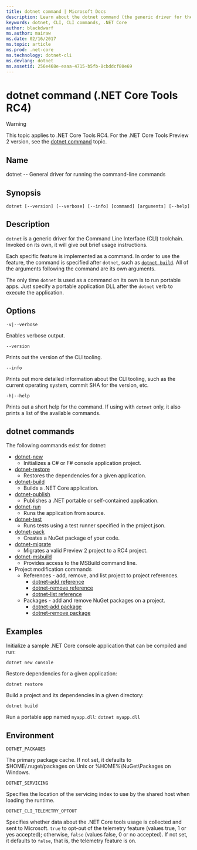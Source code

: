 ```yaml
---
title: dotnet command | Microsoft Docs
description: Learn about the dotnet command (the generic driver for the .NET Core CLI tools) and its usage.  
keywords: dotnet, CLI, CLI commands, .NET Core
author: blackdwarf
ms.author: mairaw
ms.date: 02/16/2017
ms.topic: article
ms.prod: .net-core
ms.technology: dotnet-cli
ms.devlang: dotnet
ms.assetid: 256e468e-eaaa-4715-b5fb-8cbddcf80e69
---
```

# dotnet command (.NET Core Tools RC4)

> [!WARNING]
> This topic applies to .NET Core Tools RC4. For the .NET Core Tools Preview 2 version,
> see the [dotnet command](../../tools/dotnet.md) topic.

## Name

dotnet -- General driver for running the command-line commands

## Synopsis

`dotnet [--version] [--verbose] [--info] [command] [arguments] [--help]`

## Description

`dotnet` is a generic driver for the Command Line Interface (CLI) toolchain. Invoked on its own, it will give out brief usage instructions.

Each specific feature is implemented as a command. In order to use the feature, the command is specified after `dotnet`, such as [`dotnet build`](dotnet-build.md). All of the arguments following the command are its own arguments.

The only time `dotnet` is used as a command on its own is to run portable apps. Just specify a portable application DLL after the `dotnet` verb to execute the application.

## Options

`-v|--verbose`

Enables verbose output.

`--version`

Prints out the version of the CLI tooling.

`--info`

Prints out more detailed information about the CLI tooling, such as the current operating system, commit SHA for the version, etc.

`-h|--help`

Prints out a short help for the command. If using with `dotnet` only, it also prints a list of the available commands.

## dotnet commands

The following commands exist for dotnet:

* [dotnet-new](dotnet-new.md)
  * Initializes a C# or F# console application project.
* [dotnet-restore](dotnet-restore.md)
  * Restores the dependencies for a given application.
* [dotnet-build](dotnet-build.md)
  * Builds a .NET Core application.
* [dotnet-publish](dotnet-publish.md)
  * Publishes a .NET portable or self-contained application.
* [dotnet-run](dotnet-run.md)
  * Runs the application from source.
* [dotnet-test](dotnet-test.md)
  * Runs tests using a test runner specified in the project.json.
* [dotnet-pack](dotnet-pack.md)
  * Creates a NuGet package of your code.
* [dotnet-migrate](dotnet-migrate.md)
  * Migrates a valid Preview 2 project to a RC4 project.
* [dotnet-msbuild](dotnet-msbuild.md)
  * Provides access to the MSBuild command line.
* Project modification commands
  * References - add, remove, and list project to project references.
    * [dotnet-add reference](dotnet-add-reference.md)
    * [dotnet-remove reference](dotnet-remove-reference.md)
    * [dotnet-list reference](dotnet-list-reference.md)
  * Packages - add and remove NuGet packages on a project.
    * [dotnet-add package](dotnet-add-package.md)
    * [dotnet-remove package](dotnet-remove-package.md)

## Examples

Initialize a sample .NET Core console application that can be compiled and run:

`dotnet new console`

Restore dependencies for a given application:

`dotnet restore`

Build a project and its dependencies in a given directory:

`dotnet build`

Run a portable app named `myapp.dll`:
`dotnet myapp.dll`

## Environment

`DOTNET_PACKAGES`

The primary package cache. If not set, it defaults to $HOME/.nuget/packages on Unix or %HOME%\NuGet\Packages on Windows.

`DOTNET_SERVICING`

Specifies the location of the servicing index to use by the shared host when loading the runtime.

`DOTNET_CLI_TELEMETRY_OPTOUT`

Specifies whether data about the .NET Core tools usage is collected and sent to Microsoft. `true` to opt-out of the telemetry feature (values true, 1 or yes accepted); otherwise, `false` (values false, 0 or no accepted). If not set, it defaults to `false`, that is, the telemetry feature is on.